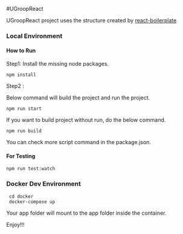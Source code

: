 #UGroopReact

UGroopReact project uses the structure created by [react-boilerplate](http://www.reactboilerplate.com)

### Local Environment 
#### How to Run
Step1:
Install the missing node packages.

```
npm install
```

Step2 : 

Below command will build the project and run the project.

```
npm run start
```

If you want to build project without run, do the below command.

```
npm run build
```
You can check more script command in the package.json.

#### For Testing

```
npm run test:watch
```

### Docker Dev Environment

```
 cd docker
 docker-compose up
```

Your app folder will mount to the app folder inside the container. 

Enjoy!!!




